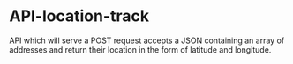 # API-location-track
API which will serve a POST request accepts a JSON containing an array of addresses and return their location in the form of latitude and longitude.
